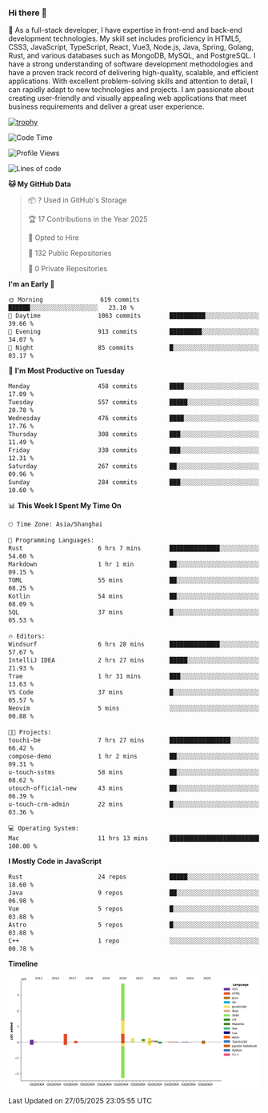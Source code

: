 ### Hi there 👋

🌱 As a full-stack developer, I have expertise in front-end and back-end development technologies. My skill set includes proficiency in HTML5, CSS3, JavaScript, TypeScript, React, Vue3, Node.js, Java, Spring, Golang, Rust, and various databases such as MongoDB, MySQL, and PostgreSQL. I have a strong understanding of software development methodologies and have a proven track record of delivering high-quality, scalable, and efficient applications. With excellent problem-solving skills and attention to detail, I can rapidly adapt to new technologies and projects. I am passionate about creating user-friendly and visually appealing web applications that meet business requirements and deliver a great user experience.

[![trophy](https://github-profile-trophy.vercel.app/?username=elton&rank=SECRET,SSS,SS,S,AAA,AA,A&theme=onedark&no-frame=true&margin-w=10)](https://github.com/ryo-ma/github-profile-trophy)

<!--START_SECTION:waka-->
![Code Time](http://img.shields.io/badge/Code%20Time-1%2C666%20hrs%204%20mins-blue)

![Profile Views](http://img.shields.io/badge/Profile%20Views-1-blue)

![Lines of code](https://img.shields.io/badge/From%20Hello%20World%20I%27ve%20Written-5.7%20million%20lines%20of%20code-blue)

**🐱 My GitHub Data** 

> 📦 ? Used in GitHub's Storage 
 > 
> 🏆 17 Contributions in the Year 2025
 > 
> 💼 Opted to Hire
 > 
> 📜 132 Public Repositories 
 > 
> 🔑 0 Private Repositories 
 > 
**I'm an Early 🐤** 

```text
🌞 Morning                619 commits         ██████░░░░░░░░░░░░░░░░░░░   23.10 % 
🌆 Daytime                1063 commits        ██████████░░░░░░░░░░░░░░░   39.66 % 
🌃 Evening                913 commits         █████████░░░░░░░░░░░░░░░░   34.07 % 
🌙 Night                  85 commits          █░░░░░░░░░░░░░░░░░░░░░░░░   03.17 % 
```
📅 **I'm Most Productive on Tuesday** 

```text
Monday                   458 commits         ████░░░░░░░░░░░░░░░░░░░░░   17.09 % 
Tuesday                  557 commits         █████░░░░░░░░░░░░░░░░░░░░   20.78 % 
Wednesday                476 commits         ████░░░░░░░░░░░░░░░░░░░░░   17.76 % 
Thursday                 308 commits         ███░░░░░░░░░░░░░░░░░░░░░░   11.49 % 
Friday                   330 commits         ███░░░░░░░░░░░░░░░░░░░░░░   12.31 % 
Saturday                 267 commits         ██░░░░░░░░░░░░░░░░░░░░░░░   09.96 % 
Sunday                   284 commits         ███░░░░░░░░░░░░░░░░░░░░░░   10.60 % 
```


📊 **This Week I Spent My Time On** 

```text
🕑︎ Time Zone: Asia/Shanghai

💬 Programming Languages: 
Rust                     6 hrs 7 mins        ██████████████░░░░░░░░░░░   54.60 % 
Markdown                 1 hr 1 min          ██░░░░░░░░░░░░░░░░░░░░░░░   09.15 % 
TOML                     55 mins             ██░░░░░░░░░░░░░░░░░░░░░░░   08.25 % 
Kotlin                   54 mins             ██░░░░░░░░░░░░░░░░░░░░░░░   08.09 % 
SQL                      37 mins             █░░░░░░░░░░░░░░░░░░░░░░░░   05.53 % 

🔥 Editors: 
Windsurf                 6 hrs 28 mins       ██████████████░░░░░░░░░░░   57.67 % 
IntelliJ IDEA            2 hrs 27 mins       █████░░░░░░░░░░░░░░░░░░░░   21.93 % 
Trae                     1 hr 31 mins        ███░░░░░░░░░░░░░░░░░░░░░░   13.63 % 
VS Code                  37 mins             █░░░░░░░░░░░░░░░░░░░░░░░░   05.57 % 
Neovim                   5 mins              ░░░░░░░░░░░░░░░░░░░░░░░░░   00.88 % 

🐱‍💻 Projects: 
touchi-be                7 hrs 27 mins       █████████████████░░░░░░░░   66.42 % 
compose-demo             1 hr 2 mins         ██░░░░░░░░░░░░░░░░░░░░░░░   09.31 % 
u-touch-sstms            58 mins             ██░░░░░░░░░░░░░░░░░░░░░░░   08.62 % 
utouch-official-new      43 mins             ██░░░░░░░░░░░░░░░░░░░░░░░   06.39 % 
u-touch-crm-admin        22 mins             █░░░░░░░░░░░░░░░░░░░░░░░░   03.36 % 

💻 Operating System: 
Mac                      11 hrs 13 mins      █████████████████████████   100.00 % 
```

**I Mostly Code in JavaScript** 

```text
Rust                     24 repos            █████░░░░░░░░░░░░░░░░░░░░   18.60 % 
Java                     9 repos             ██░░░░░░░░░░░░░░░░░░░░░░░   06.98 % 
Vue                      5 repos             █░░░░░░░░░░░░░░░░░░░░░░░░   03.88 % 
Astro                    5 repos             █░░░░░░░░░░░░░░░░░░░░░░░░   03.88 % 
C++                      1 repo              ░░░░░░░░░░░░░░░░░░░░░░░░░   00.78 % 
```



**Timeline**

![Lines of Code chart](https://raw.githubusercontent.com/elton/elton/main/assets/bar_graph.png)


 Last Updated on 27/05/2025 23:05:55 UTC
<!--END_SECTION:waka-->

<!--
**elton/elton** is a ✨ _special_ ✨ repository because its `README.md` (this file) appears on your GitHub profile.

Here are some ideas to get you started:

- 🔭 I’m currently working on ...
- 🌱 I’m currently learning ...
- 👯 I’m looking to collaborate on ...
- 🤔 I’m looking for help with ...
- 💬 Ask me about ...
- 📫 How to reach me: ...
- 😄 Pronouns: ...
- ⚡ Fun fact: ...
-->
